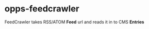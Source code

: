 opps-feedcrawler
================

FeedCrawler takes RSS/ATOM **Feed** url and reads it in to CMS **Entries**


